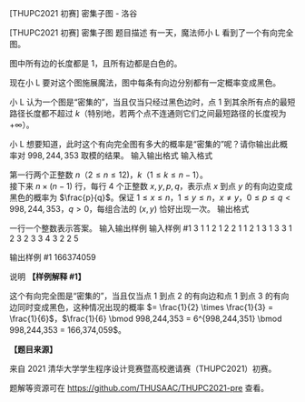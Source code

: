



[THUPC2021 初赛] 密集子图 - 洛谷














[THUPC2021 初赛] 密集子图
题目描述
有一天，魔法师小 L 看到了一个有向完全图。

图中所有边的长度都是 $1$，且所有边都是白色的。

现在小 L 要对这个图施展魔法，图中每条有向边分别都有一定概率变成黑色。

小 L 认为一个图是“密集的”，当且仅当只经过黑色边时，点 $1$ 到其余所有点的最短路径长度都不超过 $k$（特别地，若两个点不连通则它们之间最短路径的长度视为 $+ \infty$）。

小 L 想要知道，此时这个有向完全图有多大的概率是“密集的”呢？请你输出此概率对 $998,244,353$ 取模的结果。
输入输出格式
输入格式

第一行两个正整数 $n$（$2 \le n \le 12)$，$k$（$1 \le k \le n - 1$）。  
接下来 $n \times (n - 1)$ 行，每行 $4$ 个正整数 $x, y, p, q$，表示点 $x$ 到点 $y$ 的有向边变成黑色的概率为 $\frac{p}{q}$。保证 $1 \le x \le n$，$1 \le y \le n$，$x \ne y$，$0 \le p \le q < 998,244,353$，$q > 0$，每组合法的 $(x, y)$ 恰好出现一次。
输出格式

一行一个整数表示答案。
输入输出样例
输入样例 #1
3 1
1 2 1 2
2 1 1 2
1 3 1 3
3 1 2 3
2 3 3 4
3 2 2 5

输出样例 #1
166374059

说明
**【样例解释 #1】**

这个有向完全图是“密集的”，当且仅当点 $1$ 到点 $2$ 的有向边和点 $1$ 到点 $3$ 的有向边同时变成黑色，这种情况出现的概率 $= \frac{1}{2} \times \frac{1}{3} = \frac{1}{6}$，$\frac{1}{6} \bmod 998,244,353 = 6^{998,244,351} \bmod 998,244,353 = 166,374,059$。

**【题目来源】**

来自 2021 清华大学学生程序设计竞赛暨高校邀请赛（THUPC2021）初赛。

题解等资源可在 <https://github.com/THUSAAC/THUPC2021-pre> 查看。






